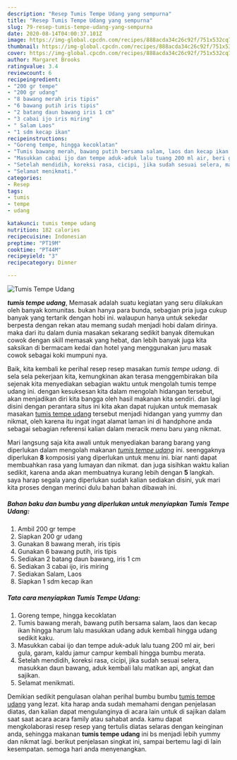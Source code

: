 ```yaml
---
description: "Resep Tumis Tempe Udang yang sempurna"
title: "Resep Tumis Tempe Udang yang sempurna"
slug: 79-resep-tumis-tempe-udang-yang-sempurna
date: 2020-08-14T04:00:37.101Z
image: https://img-global.cpcdn.com/recipes/888acda34c26c92f/751x532cq70/tumis-tempe-udang-foto-resep-utama.jpg
thumbnail: https://img-global.cpcdn.com/recipes/888acda34c26c92f/751x532cq70/tumis-tempe-udang-foto-resep-utama.jpg
cover: https://img-global.cpcdn.com/recipes/888acda34c26c92f/751x532cq70/tumis-tempe-udang-foto-resep-utama.jpg
author: Margaret Brooks
ratingvalue: 3.4
reviewcount: 6
recipeingredient:
- "200 gr tempe"
- "200 gr udang"
- "8 bawang merah iris tipis"
- "6 bawang putih iris tipis"
- "2 batang daun bawang iris 1 cm"
- "3 cabai ijo iris miring"
- " Salam Laos"
- "1 sdm kecap ikan"
recipeinstructions:
- "Goreng tempe, hingga kecoklatan"
- "Tumis bawang merah, bawang putih bersama salam, laos dan kecap ikan hingga harum lalu masukkan udang aduk kembali hingga udang sedikit kaku."
- "Masukkan cabai ijo dan tempe aduk-aduk lalu tuang 200 ml air, beri gula, garam, kaldu jamur campur kembali hingga bumbu merata."
- "Setelah mendidih, koreksi rasa, cicipi, jika sudah sesuai selera, masukkan daun bawang, aduk kembali lalu matikan api, angkat dan sajikan."
- "Selamat menikmati."
categories:
- Resep
tags:
- tumis
- tempe
- udang

katakunci: tumis tempe udang 
nutrition: 182 calories
recipecuisine: Indonesian
preptime: "PT19M"
cooktime: "PT44M"
recipeyield: "3"
recipecategory: Dinner

---
```



![Tumis Tempe Udang](https://img-global.cpcdn.com/recipes/888acda34c26c92f/751x532cq70/tumis-tempe-udang-foto-resep-utama.jpg)

<b><i>tumis tempe udang</i></b>, Memasak adalah suatu kegiatan yang seru dilakukan oleh banyak komunitas. bukan hanya para bunda, sebagian pria juga cukup banyak yang tertarik dengan hobi ini. walaupun hanya untuk sekedar berpesta dengan rekan atau memang sudah menjadi hobi dalam dirinya. maka dari itu dalam dunia masakan sekarang sedikit banyak ditemukan cowok dengan skill memasak yang hebat, dan lebih banyak juga kita saksikan di bermacam kedai dan hotel yang menggunakan juru masak cowok sebagai koki mumpuni nya.

Baik, kita kembali ke perihal resep resep masakan <i>tumis tempe udang</i>. di sela sela pekerjaan kita, kemungkinan akan terasa menggembirakan bila sejenak kita menyediakan sebagian waktu untuk mengolah tumis tempe udang ini. dengan kesuksesan kita dalam mengolah hidangan tersebut, akan menjadikan diri kita bangga oleh hasil makanan kita sendiri. dan lagi disini dengan perantara situs ini kita akan dapat rujukan untuk memasak masakan <u>tumis tempe udang</u> tersebut menjadi hidangan yang yummy dan nikmat, oleh karena itu ingat ingat alamat laman ini di handphone anda sebagai sebagian referensi kalian dalam meracik menu baru yang nikmat.




Mari langsung saja kita awali untuk menyediakan barang barang yang diperlukan dalam mengolah makanan <u><i>tumis tempe udang</i></u> ini. seenggaknya diperlukan <b>8</b> komposisi yang diperlukan untuk menu ini. biar nanti dapat membuahkan rasa yang lumayan dan nikmat. dan juga sisihkan waktu kalian sedikit, karena anda akan membuatnya kurang lebih dengan <b>5</b> langkah. saya harap segala yang diperlukan sudah kalian sediakan disini, yuk mari kita proses dengan merinci dulu bahan bahan dibawah ini.

<!--inarticleads1-->

##### Bahan baku dan bumbu yang diperlukan untuk menyiapkan Tumis Tempe Udang:

1. Ambil 200 gr tempe
1. Siapkan 200 gr udang
1. Gunakan 8 bawang merah, iris tipis
1. Gunakan 6 bawang putih, iris tipis
1. Sediakan 2 batang daun bawang, iris 1 cm
1. Sediakan 3 cabai ijo, iris miring
1. Sediakan  Salam, Laos
1. Siapkan 1 sdm kecap ikan




<!--inarticleads2-->

##### Tata cara menyiapkan Tumis Tempe Udang:

1. Goreng tempe, hingga kecoklatan
1. Tumis bawang merah, bawang putih bersama salam, laos dan kecap ikan hingga harum lalu masukkan udang aduk kembali hingga udang sedikit kaku.
1. Masukkan cabai ijo dan tempe aduk-aduk lalu tuang 200 ml air, beri gula, garam, kaldu jamur campur kembali hingga bumbu merata.
1. Setelah mendidih, koreksi rasa, cicipi, jika sudah sesuai selera, masukkan daun bawang, aduk kembali lalu matikan api, angkat dan sajikan.
1. Selamat menikmati.




Demikian sedikit pengulasan olahan perihal bumbu bumbu <u>tumis tempe udang</u> yang lezat. kita harap anda sudah memahami dengan penjelasan diatas, dan kalian dapat mengulanginya di acara lain untuk di sajikan dalam saat saat acara acara family atau sahabat anda. kamu dapat mengkolaborasi resep resep yang tertulis diatas selaras dengan keinginan anda, sehingga makanan <b>tumis tempe udang</b> ini bs menjadi lebih yummy dan nikmat lagi. berikut penjelasan singkat ini, sampai bertemu lagi di lain kesempatan. semoga hari anda menyenangkan.
